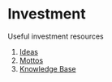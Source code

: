 # Investment
Useful investment resources 

1. [Ideas](./ideas.md)
2. [Mottos](./mottos.md)
3. [Knowledge Base](./kb.md)

